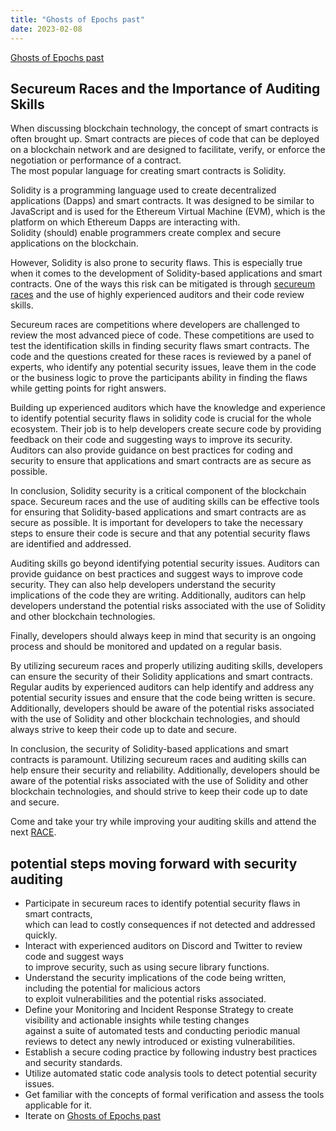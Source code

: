 ```yaml
---
title: "Ghosts of Epochs past"
date: 2023-02-08
---
```

[Ghosts of Epochs past](https://ghostsofepochspast.xyz/)  

## Secureum Races and the Importance of Auditing Skills   
When discussing blockchain technology, the concept of smart contracts is often brought up. Smart contracts are pieces of code that can be deployed on a blockchain network and are designed to facilitate, verify, or enforce the negotiation or performance of a contract.  
The most popular language for creating smart contracts is Solidity.  

Solidity is a programming language used to create decentralized applications (Dapps) and smart contracts. It was designed to be similar to JavaScript and is used for the Ethereum Virtual Machine (EVM), which is the platform on which Ethereum Dapps are interacting with.  
Solidity (should) enable programmers create complex and secure applications on the blockchain.  

However, Solidity is also prone to security flaws. This is especially true when it comes to the development of Solidity-based applications and smart contracts.
One of the ways this risk can be mitigated is through [secureum races](https://secureum.substack.com/) and the use of highly experienced auditors and their code review skills.  

Secureum races are competitions where developers are challenged to review the most advanced piece of code. These competitions are used to test the identification skills in finding security flaws smart contracts. The code and the questions created for these races is reviewed by a panel of experts, who identify any potential security issues, leave them in the code or the business logic to prove the participants ability in finding the flaws while getting points for right answers.

Building up experienced auditors which have the knowledge and experience to identify potential security flaws in solidity code is crucial for the whole ecosystem. Their job is to help developers create secure code by providing feedback on their code and suggesting ways to improve its security. Auditors can also provide guidance on best practices for coding and security to ensure that applications and smart contracts are as secure as possible.  

In conclusion, Solidity security is a critical component of the blockchain space. Secureum races and the use of auditing skills can be effective tools for ensuring that Solidity-based applications and smart contracts are as secure as possible. It is important for developers to take the necessary steps to ensure their code is secure and that any potential security flaws are identified and addressed.  

Auditing skills go beyond identifying potential security issues. Auditors can provide guidance on best practices and suggest ways to improve code security. They can also help developers understand the security implications of the code they are writing. Additionally, auditors can help developers understand the potential risks associated with the use of Solidity and other blockchain technologies.  

Finally, developers should always keep in mind that security is an ongoing process and should be monitored and updated on a regular basis.

By utilizing secureum races and properly utilizing auditing skills, developers can ensure the security of their Solidity applications and smart contracts. Regular audits by experienced auditors can help identify and address any potential security issues and ensure that the code being written is secure. Additionally, developers should be aware of the potential risks associated with the use of Solidity and other blockchain technologies, and should always strive to keep their code up to date and secure.  

In conclusion, the security of Solidity-based applications and smart contracts is paramount. Utilizing secureum races and auditing skills can help ensure their security and reliability. Additionally, developers should be aware of the potential risks associated with the use of Solidity and other blockchain technologies, and should strive to keep their code up to date and secure.  

Come and take your try while improving your auditing skills and attend the next [RACE](https://discord.com/channels/814328279468474419/927065287172427798).  


## potential steps moving forward with security auditing  
- Participate in secureum races to identify potential security flaws in smart contracts,  
    which can lead to costly consequences if not detected and addressed quickly.  
- Interact with experienced auditors on Discord and Twitter to review code and suggest ways  
    to improve security, such as using secure library functions.  
- Understand the security implications of the code being written, including the potential for malicious actors  
  to exploit vulnerabilities and the potential risks associated.  
- Define your Monitoring and Incident Response Strategy to create visibility and actionable insights while testing changes  
    against a suite of automated tests and conducting periodic manual reviews to detect any newly introduced or existing vulnerabilities.  
- Establish a secure coding practice by following industry best practices and security standards.  
- Utilize automated static code analysis tools to detect potential security issues.  
- Get familiar with the concepts of formal verification and assess the tools applicable for it.  
- Iterate on [Ghosts of Epochs past](https://ghostsofepochspast.xyz/)  
